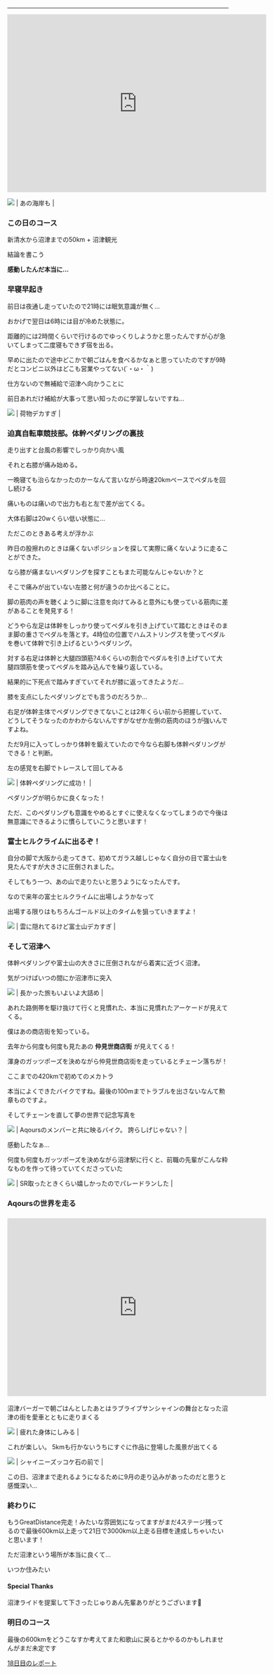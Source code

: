 ---
<iframe allowtransparency="true" frameborder="0" height="405" scrolling="no" src="https://www.strava.com/activities/2726362750/embed/38a3a0bc8193b5d1b0879540b35040ba29f82ba3" width="590"></iframe>


[![](https://1.bp.blogspot.com/-lCz5KW6eo1E/XYi7WgSsjAI/AAAAAAAAB6g/0iiF9Q0ldfYSkks-8ruZB3lPCf5csrZmACK4BGAYYCw/s320/MVIMG_20190921_125351.jpg)](http://1.bp.blogspot.com/-lCz5KW6eo1E/XYi7WgSsjAI/AAAAAAAAB6g/0iiF9Q0ldfYSkks-8ruZB3lPCf5csrZmACK4BGAYYCw/s1600/MVIMG_20190921_125351.jpg)
| あの海岸も |

###

### この日のコース

新清水から沼津までの50km + 沼津観光

結論を書こう

**感動したんだ本当に...**





### 早寝早起き

前日は夜通し走っていたので21時には眠気意識が無く...

おかげで翌日は6時には目が冷めた状態に。



距離的には2時間くらいで行けるのでゆっくりしようかと思ったんですが心が急いてしまって二度寝もできず宿を出る。



早めに出たので途中どこかで朝ごはんを食べるかなぁと思っていたのですが9時だとコンビニ以外はどこも営業やってない(´・ω・｀)



仕方ないので無補給で沼津へ向かうことに

前日あれだけ補給が大事って思い知ったのに学習しないですね...



[![](https://3.bp.blogspot.com/-s7J0kxk-JTc/XYizxnYyrLI/AAAAAAAAB4o/LV5saJW0jxIBcWVvGo3B6x3g5jYq_GkRgCK4BGAYYCw/s320/IMG_20190921_083035.jpg)](http://3.bp.blogspot.com/-s7J0kxk-JTc/XYizxnYyrLI/AAAAAAAAB4o/LV5saJW0jxIBcWVvGo3B6x3g5jYq_GkRgCK4BGAYYCw/s1600/IMG_20190921_083035.jpg)
| 荷物デカすぎ |

### 迫真自転車競技部。体幹ペダリングの裏技

走り出すと台風の影響でしっかり向かい風

それと右膝が痛み始める。

一晩寝ても治らなかったのかーなんて言いながら時速20kmペースでペダルを回し続ける



痛いものは痛いので出力も右と左で差が出てくる。

大体右脚は20wくらい低い状態に...



ただこのときある考えが浮かぶ

昨日の股擦れのときは痛くないポジションを探して実際に痛くないように走ることができた。

なら膝が痛まないペダリングを探すこともまた可能なんじゃないか？と



そこで痛みが出ていない左膝と何が違うのか比べることに。

脚の筋肉の声を聴くように脚に注意を向けてみると意外にも使っている筋肉に差があることを発見する！



どうやら左足は体幹をしっかり使ってペダルを引き上げていて踏むときはそのまま脚の重さでペダルを落とす。4時位の位置でハムストリングスを使ってペダルを巻いて体幹で引き上げるというペダリング。



対する右足は体幹と大腿四頭筋?4:6くらいの割合でペダルを引き上げていて大腿四頭筋を使ってペダルを踏み込んでを繰り返している。

結果的に下死点で踏みすぎていてそれが膝に返ってきたようだ...

膝を支点にしたペダリングとでも言うのだろうか...



右足が体幹主体でペダリングできてないことは2年くらい前から把握していて、どうしてそうなったのかわからないんですがなぜか左側の筋肉のほうが強いんですよね。



ただ9月に入ってしっかり体幹を鍛えていたので今なら右脚も体幹ペダリングができる！と判断。

左の感覚を右脚でトレースして回してみる

[![](https://3.bp.blogspot.com/-2vZqESHaeUk/XYi23pqidwI/AAAAAAAAB40/3zagSzNmEQkpZ6zPF0IUamA5g01ZgHIJQCK4BGAYYCw/s320/%25E3%2582%25B9%25E3%2582%25AF%25E3%2583%25AA%25E3%2583%25BC%25E3%2583%25B3%25E3%2582%25B7%25E3%2583%25A7%25E3%2583%2583%25E3%2583%2588%2B2019-09-23%2B21.13.09.png)](http://3.bp.blogspot.com/-2vZqESHaeUk/XYi23pqidwI/AAAAAAAAB40/3zagSzNmEQkpZ6zPF0IUamA5g01ZgHIJQCK4BGAYYCw/s1600/%25E3%2582%25B9%25E3%2582%25AF%25E3%2583%25AA%25E3%2583%25BC%25E3%2583%25B3%25E3%2582%25B7%25E3%2583%25A7%25E3%2583%2583%25E3%2583%2588%2B2019-09-23%2B21.13.09.png)
| 体幹ペダリングに成功！ |

ペダリングが明らかに良くなった！

ただ、このペダリングも意識をやめるとすぐに使えなくなってしまうので今後は無意識にできるように慣らしていこうと思います！



### 富士ヒルクライムに出るぞ！

自分の脚で大阪から走ってきて、初めてガラス越しじゃなく自分の目で富士山を見たんですが大きさに圧倒されました。



そしてもう一つ、あの山で走りたいと思うようになったんです。



なので来年の富士ヒルクライムに出場しようかなって

出場する限りはもちろんゴールド以上のタイムを狙っていきますよ！



[![](https://2.bp.blogspot.com/-D0gZ-0eBWnA/XYi3Q7K0UvI/AAAAAAAAB5A/dhPaQxjXD3cK4PMjDjwhKvSh57AjY2hVACK4BGAYYCw/s320/IMG_20190921_094618.jpg)](http://2.bp.blogspot.com/-D0gZ-0eBWnA/XYi3Q7K0UvI/AAAAAAAAB5A/dhPaQxjXD3cK4PMjDjwhKvSh57AjY2hVACK4BGAYYCw/s1600/IMG_20190921_094618.jpg)
| 雲に隠れてるけど富士山デカすぎ |



### そして沼津へ

体幹ペダリングや富士山の大きさに圧倒されながら着実に近づく沼津。

気がつけばいつの間にか沼津市に突入

[![](https://1.bp.blogspot.com/-RsLbC2d6piA/XYi4ObeZ8mI/AAAAAAAAB5M/GX8Rv-QOcAYYivmROFf3wr7R_QkuImy7QCK4BGAYYCw/s320/IMG_20190921_102708.jpg)](http://1.bp.blogspot.com/-RsLbC2d6piA/XYi4ObeZ8mI/AAAAAAAAB5M/GX8Rv-QOcAYYivmROFf3wr7R_QkuImy7QCK4BGAYYCw/s1600/IMG_20190921_102708.jpg)
| 長かった旅もいよいよ大詰め |

あれた路側帯を駆け抜けて行くと見慣れた、本当に見慣れたアーケードが見えてくる。

僕はあの商店街を知っている。



去年から何度も何度も見たあの **仲見世商店街** が見えてくる！



渾身のガッツポーズを決めながら仲見世商店街を走っているとチェーン落ちが！

ここまでの420kmで初めてのメカトラ

本当によくできたバイクですね。最後の100mまでトラブルを出さないなんて勲章ものですよ。



そしてチェーンを直して夢の世界で記念写真を

[![](https://1.bp.blogspot.com/-7l-oui2SU-M/XYi5FZLNoMI/AAAAAAAAB5Y/-cxD5wtTFGggGElJqJbH5qOhgpXv9hcjwCK4BGAYYCw/s320/IMG_20190921_105817.jpg)](http://1.bp.blogspot.com/-7l-oui2SU-M/XYi5FZLNoMI/AAAAAAAAB5Y/-cxD5wtTFGggGElJqJbH5qOhgpXv9hcjwCK4BGAYYCw/s1600/IMG_20190921_105817.jpg)
| Aqoursのメンバーと共に映るバイク。
誇らしげじゃない？ |

感動したなぁ...



何度も何度もガッツポーズを決めながら沼津駅に行くと、前職の先輩がこんな粋なものを作って待っていてくださっていた

[![](https://1.bp.blogspot.com/-uOwtwNPD7jo/XYi5fn_QzRI/AAAAAAAAB50/PGLyfg-IkYcJk0u06eRyhUZuESdS_QPoQCK4BGAYYCw/s320/IMG_20190923_184514.jpg)](http://1.bp.blogspot.com/-uOwtwNPD7jo/XYi5fn_QzRI/AAAAAAAAB50/PGLyfg-IkYcJk0u06eRyhUZuESdS_QPoQCK4BGAYYCw/s1600/IMG_20190923_184514.jpg)
| SR取ったときくらい嬉しかったのでパレードランした |



### Aqoursの世界を走る

### <iframe allowtransparency="true" frameborder="0" height="405" scrolling="no" src="https://www.strava.com/activities/2726627029/embed/1d3aecd1907fce53e85f2d390c33a7ca155ad6f7" width="590"></iframe>

沼津バーガーで朝ごはんとしたあとはラブライブサンシャインの舞台となった沼津の街を愛車とともに走りまくる

[![](https://3.bp.blogspot.com/-48XzwT2E2gE/XYi66jQuLKI/AAAAAAAAB6E/dt8fUcZH8tM6vT8BOXLbE21kYDKeTPOPACK4BGAYYCw/s320/MVIMG_20190921_113214.jpg)](http://3.bp.blogspot.com/-48XzwT2E2gE/XYi66jQuLKI/AAAAAAAAB6E/dt8fUcZH8tM6vT8BOXLbE21kYDKeTPOPACK4BGAYYCw/s1600/MVIMG_20190921_113214.jpg)
| 疲れた身体にしみる |


これが楽しい。
5kmも行かないうちにすぐに作品に登場した風景が出てくる

[![](https://1.bp.blogspot.com/-Jzcz0qEo3l0/XYi7K1-7ecI/AAAAAAAAB6Q/m0mgZnmH5483AnkMLg7iQXmQEkRDFvNkwCK4BGAYYCw/s320/MVIMG_20190921_131441.jpg)](http://1.bp.blogspot.com/-Jzcz0qEo3l0/XYi7K1-7ecI/AAAAAAAAB6Q/m0mgZnmH5483AnkMLg7iQXmQEkRDFvNkwCK4BGAYYCw/s1600/MVIMG_20190921_131441.jpg)
| シャイニーズッコケ石の前で |

この日、沼津まで走れるようになるために9月の走り込みがあったのだと思うと感慨深い...


### 終わりに

もうGreatDistance完走！みたいな雰囲気になってますがまだ4ステージ残ってるので最後600km以上走って21日で3000km以上走る目標を達成しちゃいたいと思います！



ただ沼津という場所が本当に良くて...

いつか住みたい



#### Special Thanks

沼津ライドを提案して下さったじゅりあん先輩ありがとうございます🙏





### 明日のコース

最後の600kmをどうこなすか考えてまた和歌山に戻るとかやるのかもしれませんがまだ未定です



[18日目のレポート](https://blog.great-distance.com/2019/09/greatdistance-stage18.html)

